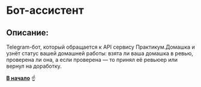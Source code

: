 <a id="anchor"></a>
# Бот-ассистент

## Описание:
Telegram-бот, который обращается к API сервису Практикум.Домашка и узнёт статус вашей домашней работы: взята ли ваша домашка в ревью, проверена ли она, а если проверена — то принял её ревьюер или вернул на доработку.

[__В начало__](#anchor) :point_up:
